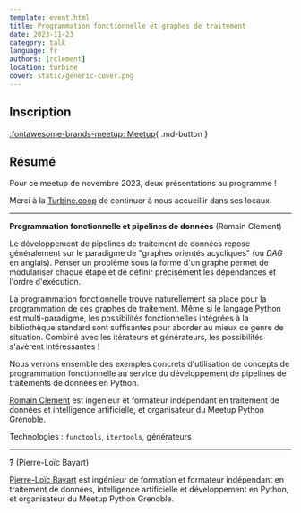 ```yaml
---
template: event.html
title: Programmation fonctionnelle et graphes de traitement
date: 2023-11-23
category: talk
language: fr
authors: [rclement]
location: turbine
cover: static/generic-cover.png
---
```


## Inscription

[:fontawesome-brands-meetup: Meetup](https://www.meetup.com/fr-FR/groupe-dutilisateurs-python-grenoble/events/296588093/){ .md-button }

## Résumé

Pour ce meetup de novembre 2023, deux présentations au programme !

Merci à la [Turbine.coop](https://turbine.coop/) de continuer à nous accueillir dans ses locaux.

---

**Programmation fonctionnelle et pipelines de données** (Romain Clement)

Le développement de pipelines de traitement de données repose généralement sur le paradigme de "graphes orientés acycliques" (ou _DAG_ en anglais). Penser un problème sous la forme d'un graphe permet de modulariser chaque étape et de définir précisément les dépendances et l'ordre d'exécution.

La programmation fonctionnelle trouve naturellement sa place pour la programmation de ces graphes de traitement. Même si le langage Python est multi-paradigme, les possibilités fonctionnelles intégrées à la bibliothèque standard sont suffisantes pour aborder au mieux ce genre de situation. Combiné avec les itérateurs et générateurs, les possibilités s'avèrent intéressantes !

Nous verrons ensemble des exemples concrets d'utilisation de concepts de programmation fonctionnelle au service du développement de pipelines de traitements de données en Python.

[Romain Clement](https://www.linkedin.com/in/romainclement/) est ingénieur et formateur indépendant en traitement de données et intelligence artificielle, et organisateur du Meetup Python Grenoble.

Technologies : `functools`, `itertools`, générateurs

---

**?** (Pierre-Loïc Bayart)

[Pierre-Loïc Bayart](https://www.linkedin.com/in/pierreloicbayart/) est ingénieur de formation et formateur indépendant en traitement de données, intelligence artificielle et développement en Python, et organisateur du Meetup Python Grenoble.
